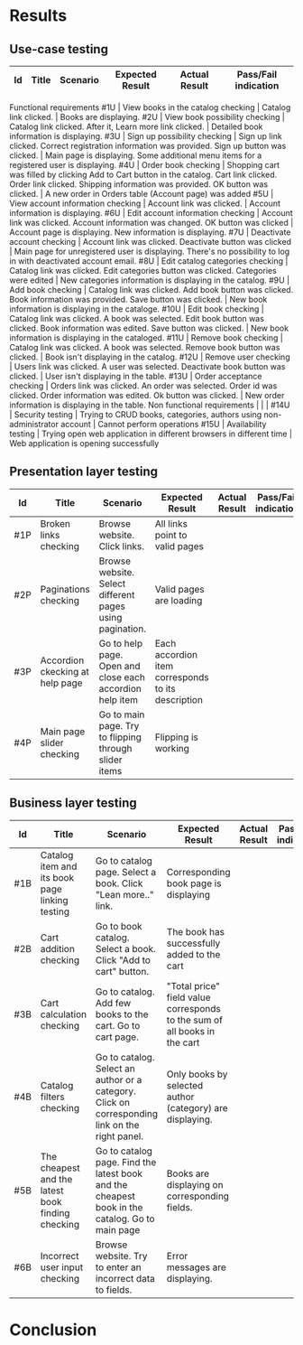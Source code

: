 
# Results


## Use-case testing

Id  | Title | Scenario | Expected Result | Actual Result | Pass/Fail indication
 --|--|--|--|--|--
Functional requirements
#1U | View books in the catalog checking | Catalog link clicked. | Books are displaying.
#2U | View book possibility checking | Catalog link clicked. After it, Learn more link clicked. | Detailed book information is displaying.
#3U | Sign up possibility checking | Sign up link clicked. Correct registration information was provided. Sign up button was clicked. | Main page is displaying. Some additional menu items for a registered user is displaying.
#4U | Order book checking | Shopping cart was filled by clicking Add to Cart button in the catalog. Cart link clicked. Order link clicked. Shipping information was provided. OK button was clicked. | A new order in Orders table (Account page) was added
#5U | View account information checking | Account link was clicked. | Account information is displaying.
#6U | Edit account information checking | Account link was clicked. Account information was changed. OK button was clicked | Account page is displaying. New information is displaying.
#7U | Deactivate account checking | Account link was clicked. Deactivate button was clicked | Main page for unregistered user is displaying. There's no possibility to log in with deactivated account email.
#8U | Edit catalog categories checking | Catalog link was clicked. Edit categories button was clicked. Categories were edited | New categories information is displaying in the catalog.
#9U | Add book checking | Catalog link was clicked. Add book button was clicked. Book information was provided. Save button was clicked. | New book information is displaying in the cataloge.
#10U | Edit book checking | Catalog link was clicked. A book was selected. Edit book button was clicked. Book information was edited. Save button was clicked. | New book information is displaying in the cataloged.
#11U | Remove book checking | Catalog link was clicked. A book was selected. Remove book button was clicked. | Book isn't displaying in the catalog.
#12U | Remove user checking | Users link was clicked. A user was selected. Deactivate book button was clicked. | User isn't displaying in the table.
#13U | Order acceptance checking | Orders link was clicked. An order was selected. Order id was clicked. Order information was edited. Ok button was clicked. | New order information is displaying in the table.
Non functional requirements | | | 
#14U | Security testing | Trying to CRUD books, categories, authors using non-administrator account | Cannot perform operations
#15U | Availability testing | Trying open web application in different browsers in different time | Web application is opening successfully

## Presentation layer testing

Id  | Title | Scenario | Expected Result | Actual Result | Pass/Fail indication
 --|--|--|--|--|--
#1P | Broken links checking | Browse website. Click links. | All links point to valid pages
#2P | Paginations checking | Browse website. Select different pages using pagination. | Valid pages are loading
#3P | Accordion ckecking at help page | Go to help page. Open and close each accordion help item | Each accordion item corresponds to its description
#4P | Main page slider checking | Go to main page. Try to flipping through slider items | Flipping is working

## Business layer testing

Id  | Title | Scenario | Expected Result | Actual Result | Pass/Fail indication
 --|--|--|--|--|--
#1B | Catalog item and its book page linking testing | Go to catalog page. Select a book. Click "Lean more.." link. | Corresponding book page is displaying
#2B | Cart addition checking | Go to book catalog. Select a book. Click "Add to cart" button. | The book has successfully added to the cart
#3B | Cart calculation checking | Go to catalog. Add few books to the cart. Go to cart page. | "Total price" field value corresponds to the sum of all books in the cart
#4B | Catalog filters checking | Go to catalog. Select an author or a category. Click on corresponding link on the right panel. | Only books by selected author (category) are displaying.
#5B | The cheapest and the latest book finding checking | Go to catalog page. Find the latest book and the cheapest book in the catalog. Go to main page | Books are displaying on corresponding fields.
#6B | Incorrect user input checking | Browse website. Try to enter an incorrect data to fields. | Error messages are displaying.


# Conclusion
